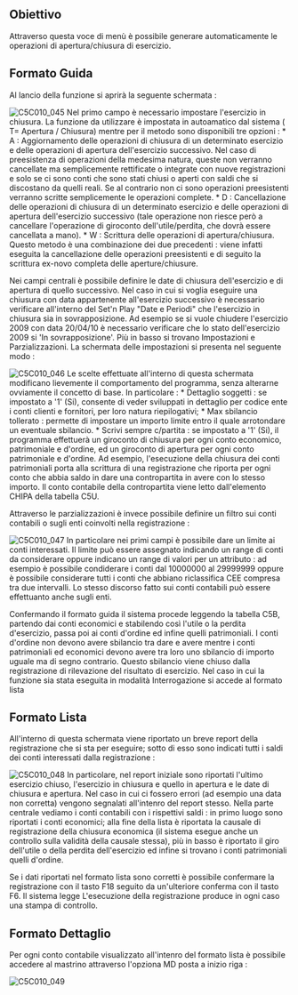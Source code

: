 ## Obiettivo
Attraverso questa voce di menù è possibile generare automaticamente le operazioni di apertura/chiusura di esercizio.

## Formato Guida
Al lancio della funzione si aprirà la seguente schermata : 

![C5C010_045](http://localhost:3000/immagini/MBDOC_OGG-P_C5NOTA0/C5C010_045.png)
Nel primo campo è necessario impostare l'esercizio in chiusura. La funzione da utilizzare è impostata in autoamatico dal sistema ( T= Apertura / Chiusura) mentre per il metodo sono disponibili tre opzioni : 
 \* A :  Aggiornamento delle operazioni di chiusura di un determinato esercizio e delle operazioni di apertura dell'esercizio successivo. Nel caso di preesistenza di operazioni della medesima natura, queste non verranno cancellate ma semplicemente rettificate o integrate con nuove registrazioni e solo se ci sono conti che sono stati chiusi o aperti con saldi che si discostano da quelli reali. Se al contrario non ci sono operazioni preesistenti verranno scritte semplicemente le operazioni complete.
 \* D :  Cancellazione delle operazioni di chiusura di un determinato esercizio e delle operazioni di apertura dell'esercizio successivo (tale operazione non riesce però a cancellare l'operazione di giroconto dell'utile/perdita, che dovrà essere cancellata a mano).
 \* W :  Scrittura delle operazioni di apertura/chiusura. Questo metodo è una combinazione dei due precedenti :  viene infatti eseguita la cancellazione delle operazioni preesistenti e di seguito la scrittura ex-novo completa delle aperture/chiusure.

Nei campi centrali è possibile definire le date di chiusura dell'esercizio e di apertura di quello successivo.
Nel caso in cui si voglia eseguire una chiusura con data appartenente all'esercizio successivo è necessario verificare all'interno del Set'n Play "Date e Periodi" che l'esercizio in chiusura sia in sovrapposizione. Ad esempio se si vuole chiudere l'esercizio 2009 con data 20/04/10 è necessario verificare che lo stato dell'esercizio 2009 si 'In sovrapposizione'.
Più in basso si trovano Impostazioni e Parzializzazioni.
La schermata delle impostazioni si presenta nel seguente modo : 

![C5C010_046](http://localhost:3000/immagini/MBDOC_OGG-P_C5NOTA0/C5C010_046.png)
Le scelte effettuate all'interno di questa schermata modificano lievemente il comportamento del programma, senza alterarne ovviamente il concetto di base. In particolare : 
 \* Dettaglio soggetti :  se impostato a '1' (Si), consente di veder sviluppati in dettaglio per codice ente i conti clienti e fornitori, per loro natura riepilogativi;
 \* Max sbilancio tollerato :  permette di impostare un importo limite entro il quale arrotondare un eventuale sbilancio.
 \* Scrivi sempre c/partita :  se impostato a '1' (Si), il programma effettuerà un giroconto di chiusura per ogni conto economico, patrimoniale e d'ordine, ed un giroconto di apertura per ogni conto patrimoniale e d'ordine. Ad esempio, l'esecuzione della chiusura dei conti patrimoniali porta alla scrittura di una registrazione che riporta per ogni conto che abbia saldo in dare una contropartita in avere con lo stesso importo. Il conto contabile della contropartita viene letto dall'elemento CHIPA della tabella C5U.

Attraverso le parzializzazioni è invece possibile definire un filtro sui conti contabili o sugli enti coinvolti nella registrazione : 

![C5C010_047](http://localhost:3000/immagini/MBDOC_OGG-P_C5NOTA0/C5C010_047.png)
In particolare nei primi campi è possibile dare un limite ai conti interessati. Il limite può essere assegnato indicando un range di conti da considerare oppure indicano un range di valori per un attributo :  ad esempio è possibile condiderare i conti dal 10000000 al 29999999 oppure è possibile considerare tutti i conti che abbiano riclassifica CEE compresa tra due intervalli.
Lo stesso discorso fatto sui conti contabili può essere effettuanto anche sugli enti.

Confermando il formato guida il sistema procede leggendo la tabella C5B, partendo dai conti economici e stabilendo così l'utile o la perdita d'esercizio, passa poi ai conti d'ordine ed infine quelli patrimoniali. I conti d'ordine non devono avere sbilancio tra dare e avere mentre i conti patrimoniali ed economici devono avere tra loro uno sbilancio di importo uguale ma di segno contrario. Questo sbilancio viene chiuso dalla registrazione di rilevazione del risultato di esercizio.
Nel caso in cui la funzione sia stata eseguita in modalità Interrogazione si accede al formato lista

## Formato Lista
All'interno di questa schermata viene riportato un breve report della registrazione che si sta per eseguire; sotto di esso sono indicati tutti i saldi dei conti interessati dalla registrazione : 

![C5C010_048](http://localhost:3000/immagini/MBDOC_OGG-P_C5NOTA0/C5C010_048.png)
In particolare, nel report iniziale sono riportati l'ultimo esercizio chiuso, l'esercizio in chiusura e quello in apertura e le date di chiusura e apertura. Nel caso in cui ci fossero errori (ad esempio una data non corretta) vengono segnalati all'intenro del report stesso.
Nella parte centrale vediamo i conti contabili con i rispettivi saldi :  in primo luogo sono riportati i conti economici; alla fine della lista è riportata la causale di registrazione della chiusura economica (il sistema esegue anche un controllo sulla validità della causale stessa), più in basso è riportato il giro dell'utile o della perdita dell'esercizio ed infine si trovano i conti patrimoniali  quelli d'ordine.

Se i dati riportati nel formato lista sono corretti è possibile confermare la registrazione con il tasto F18 seguito da un'ulteriore conferma con il tasto F6. Il sistema legge L'esecuzione della registrazione produce in ogni caso una stampa di controllo.

## Formato Dettaglio
Per ogni conto contabile visualizzato all'intenro del formato lista è possibile accedere al mastrino attraverso l'opziona MD posta a inizio riga : 

![C5C010_049](http://localhost:3000/immagini/MBDOC_OGG-P_C5NOTA0/C5C010_049.png)
